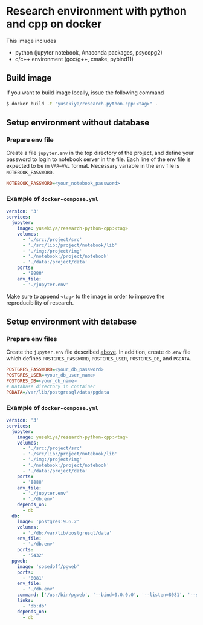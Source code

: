 # Research environment with python and cpp on docker

This image includes

- python (jupyter notebook, Anaconda packages, psycopg2)
- c/c++ environment (gcc/g++, cmake, pybind11)

## Build image

If you want to build image locally, issue the following command

``` bash
$ docker build -t "yusekiya/research-python-cpp:<tag>" .
```


## Setup environment without database

### Prepare env file

Create a file `jupyter.env` in the top directory of the project,
and define your password to login to notebook server in the file.
Each line of the env file is expected to be in `VAR=VAL` format.
Necessary variable in the env file is `NOTEBOOK_PASSWORD`.

``` ini
NOTEBOOK_PASSWORD=<your_notebook_password>
```

### Example of `docker-compose.yml`

``` yaml
version: '3'
services:
  jupyter:
    image: yusekiya/research-python-cpp:<tag>
    volumes:
      - './src:/project/src'
      - './src/lib:/project/notebook/lib'
      - './img:/project/img'
      - './notebook:/project/notebook'
      - './data:/project/data'
    ports:
      - '8888'
    env_file:
      - './jupyter.env'
```

Make sure to append `<tag>` to the image in order to improve
the reproducibility of research.


## Setup environment with database

### Prepare env files

Create the `jupyter.env` file described [above](#setup-environment-without-database).
In addition, create `db.env` file which defines `POSTGRES_PASSWORD`, `POSTGRES_USER`,
`POSTGRES_DB`, and `PGDATA`.

``` ini
POSTGRES_PASSWORD=<your_db_password>
POSTGRES_USER=<your_db_user_name>
POSTGRES_DB=<your_db_name>
# Database directory in container
PGDATA=/var/lib/postgresql/data/pgdata
```

### Example of `docker-compose.yml`

``` yaml
version: '3'
services:
  jupyter:
    image: yusekiya/research-python-cpp:<tag>
    volumes:
      - './src:/project/src'
      - './src/lib:/project/notebook/lib'
      - './img:/project/img'
      - './notebook:/project/notebook'
      - './data:/project/data'
    ports:
      - '8888'
    env_file:
      - './jupyter.env'
      - './db.env'
    depends_on:
      - db
  db:
    image: 'postgres:9.6.2'
    volumes:
      - './db:/var/lib/postgresql/data'
    env_file:
      - './db.env'
    ports:
      - '5432'
  pgweb:
    image: 'sosedoff/pgweb'
    ports: 
      - '8081' 
    env_file:
      - './db.env'
    command: ['/usr/bin/pgweb', '--bind=0.0.0.0', '--listen=8081', '--ssl', 'disable']
    links:
      - 'db:db'
    depends_on:
      - db
```

